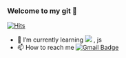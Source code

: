 ### Welcome to my git 👋
[![Hits](https://hits.seeyoufarm.com/api/count/incr/badge.svg?url=https%3A%2F%2Fgithub.com%2Fjiyeon1227&count_bg=%233DA9C8&title_bg=%23929292&icon=&icon_color=%23E7E7E7&title=hits&edge_flat=false)](https://github.com/jiyeon1227)

- 🌱 I’m currently learning <img src="https://img.shields.io/badge/Java-007396?style=flat&logo=OpenJDK&logoColor=white"/> , js
- 📫 How to reach me [![Gmail Badge](https://img.shields.io/badge/Gmail-D14836?style=flat&logo=Gmail&logoColor=white)](wlsud991227@gmail.com)

<!--
**jiyeon1227/jiyeon1227** is a ✨ _special_ ✨ repository because its `README.md` (this file) appears on your GitHub profile.

Here are some ideas to get you started:

- 🔭 I’m currently working on ...
- 🌱 I’m currently learning ...
- 👯 I’m looking to collaborate on ...
- 🤔 I’m looking for help with ...
- 💬 Ask me about ...
- 📫 How to reach me: ...
- 😄 Pronouns: ...
- ⚡ Fun fact: ...

이클립스 깃허브 연동
https://s-bug.tistory.com/59

파이썬 기술뱃지
<img src="https://img.shields.io/badge/python-3776AB?style=for-the-badge&logo=python&logoColor=white"> 
-->
